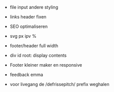 - file input andere styling
- links header fixen
- SEO optimaliseren
- svg px ipv %
- footer/header full width
- div id root: display contents
- Footer kleiner maker en responsive
- feedback emma

- voor livegang de /defrissepitch/ prefix weghalen
